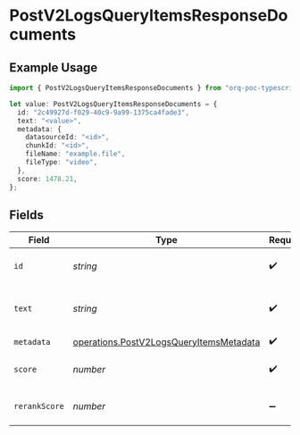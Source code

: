 # PostV2LogsQueryItemsResponseDocuments

## Example Usage

```typescript
import { PostV2LogsQueryItemsResponseDocuments } from "orq-poc-typescript-multi-env-version/models/operations";

let value: PostV2LogsQueryItemsResponseDocuments = {
  id: "2c49927d-f029-40c9-9a99-1375ca4fade3",
  text: "<value>",
  metadata: {
    datasourceId: "<id>",
    chunkId: "<id>",
    fileName: "example.file",
    fileType: "video",
  },
  score: 1478.21,
};
```

## Fields

| Field                                                                                              | Type                                                                                               | Required                                                                                           | Description                                                                                        |
| -------------------------------------------------------------------------------------------------- | -------------------------------------------------------------------------------------------------- | -------------------------------------------------------------------------------------------------- | -------------------------------------------------------------------------------------------------- |
| `id`                                                                                               | *string*                                                                                           | :heavy_check_mark:                                                                                 | The id of the resource                                                                             |
| `text`                                                                                             | *string*                                                                                           | :heavy_check_mark:                                                                                 | Text content of the document                                                                       |
| `metadata`                                                                                         | [operations.PostV2LogsQueryItemsMetadata](../../models/operations/postv2logsqueryitemsmetadata.md) | :heavy_check_mark:                                                                                 | N/A                                                                                                |
| `score`                                                                                            | *number*                                                                                           | :heavy_check_mark:                                                                                 | The score of the document                                                                          |
| `rerankScore`                                                                                      | *number*                                                                                           | :heavy_minus_sign:                                                                                 | The rerank score of the document                                                                   |